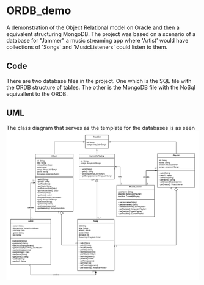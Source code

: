 # ORDB_demo
A demonstration of the Object Relational model on Oracle and then a equivalent structuring MongoDB.
The project was based on a scenario of a database for "Jammer" a music streaming app where 'Artist' would have collections of 'Songs' and 'MusicListeners' could listen to them.

## Code
There are two database files in the project. One which is the SQL file with the ORDB structure of tables. The other is the MongoDB file with the NoSql equivallent to the ORDB.

## UML
The class diagram that serves as the template for the databases is as seen
![Jammer Class diagram](Jammer_Class_Diagram.png)
